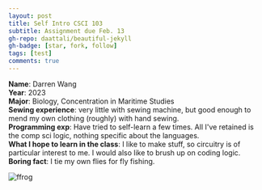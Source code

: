 ```yaml
---
layout: post
title: Self Intro CSCI 103
subtitle: Assignment due Feb. 13
gh-repo: daattali/beautiful-jekyll
gh-badge: [star, fork, follow]
tags: [test]
comments: true
---
```


**Name**: Darren Wang  
**Year**: 2023  
**Major**: Biology, Concentration in Maritime Studies  
**Sewing experience**: very little with sewing machine, but good enough to mend my own clothing (roughly) with hand sewing.  
**Programming exp**: Have tried to self-learn a few times. All I've retained is the comp sci logic, nothing specific about the languages.  
**What I hope to learn in the class**: I like to make stuff, so circuitry is of particular interest to me. I would also like to brush up on coding logic.  
**Boring fact**: I tie my own flies for fly fishing.  

![ffrog](https://darrendywang.github.io/assets/img/ffrog.jpg)

